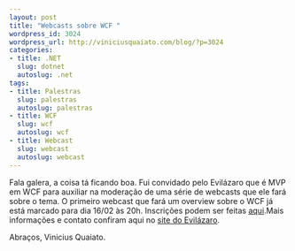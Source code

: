```yaml
--- 
layout: post
title: "Webcasts sobre WCF "
wordpress_id: 3024
wordpress_url: http://viniciusquaiato.com/blog/?p=3024
categories: 
- title: .NET
  slug: dotnet
  autoslug: .net
tags: 
- title: Palestras
  slug: palestras
  autoslug: palestras
- title: WCF
  slug: wcf
  autoslug: wcf
- title: Webcast
  slug: webcast
  autoslug: webcast
---
```

Fala galera, a coisa tá ficando boa. Fui convidado pelo Evilázaro que é MVP em WCF para auxiliar na moderação de uma série de webcasts que ele fará sobre o tema. O primeiro webcast que fará um overview sobre o WCF já está marcado para dia 16/02 às 20h. Inscrições podem ser feitas [aqui](https://msevents.microsoft.com/CUI/WebCastEventDetails.aspx?EventID=1032476498&EventCategory=4&culture=pt-BR&CountryCode=BR).Mais informações e contato confiram aqui no [site do Evilázaro](http://evilazaro.feres.kinghost.net/post/2011/01/26/WCF-Brasil-WebCast-WCF-(Parte-01-de-15)-Overview.aspx).

Abraços,
Vinicius Quaiato.
